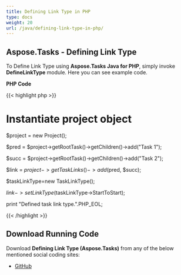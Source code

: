 ```yaml
---
title: Defining Link Type in PHP
type: docs
weight: 20
url: /java/defining-link-type-in-php/
---
```


## **Aspose.Tasks - Defining Link Type**
To Define Link Type using **Aspose.Tasks Java for PHP**, simply invoke **DefineLinkType** module. Here you can see example code.

**PHP Code**

{{< highlight php >}}

 # Instantiate project object

$project = new Project();

$pred = $project->getRootTask()->getChildren()->add("Task 1");

$succ = $project->getRootTask()->getChildren()->add("Task 2");

$link = $project->getTaskLinks()->add($pred, $succ);

$taskLinkType=new TaskLinkType();

$link->setLinkType($taskLinkType->StartToStart);

print "Defined task link type.".PHP_EOL;

{{< /highlight >}}
## **Download Running Code**
Download **Defining Link Type (Aspose.Tasks)** from any of the below mentioned social coding sites:

- [GitHub](https://github.com/aspose-tasks/Aspose.Tasks-for-Java/blob/master/Plugins/Aspose_Tasks_Java_for_PHP/src/aspose/tasks/WorkingWithTaskLinks/DefineLinkType.php)
